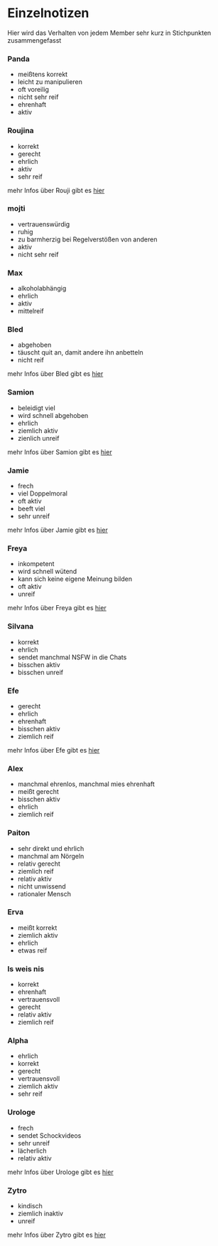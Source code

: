 # Einzelnotizen

Hier wird das Verhalten von jedem Member sehr kurz in Stichpunkten zusammengefasst

### Panda

- meißtens korrekt
- leicht zu manipulieren
- oft voreilig
- nicht sehr reif
- ehrenhaft
- aktiv

### Roujina

- korrekt
- gerecht
- ehrlich
- aktiv
- sehr reif

mehr Infos über Rouji gibt es [hier](/schlussstrich/resources/team/#roujina)

### mojti

- vertrauenswürdig
- ruhig
- zu barmherzig bei Regelverstößen von anderen
- aktiv
- nicht sehr reif

### Max

- alkoholabhängig
- ehrlich
- aktiv
- mittelreif

### Bled

- abgehoben
- täuscht quit an, damit andere ihn anbetteln
- nicht reif

mehr Infos über Bled gibt es [hier](/schlussstrich/resources/team/#bled)

### Samion

- beleidigt viel
- wird schnell abgehoben
- ehrlich
- ziemlich aktiv
- zienlich unreif

mehr Infos über Samion gibt es [hier](/schlussstrich/resources/team/#samion)

### Jamie

- frech
- viel Doppelmoral
- oft aktiv
- beeft viel
- sehr unreif

mehr Infos über Jamie gibt es [hier](/schlussstrich/resources/team/#jamie)

### Freya

- inkompetent
- wird schnell wütend
- kann sich keine eigene Meinung bilden
- oft aktiv
- unreif

mehr Infos über Freya gibt es [hier](/schlussstrich/resources/team/#freya)

### Silvana

- korrekt
- ehrlich
- sendet manchmal NSFW in die Chats
- bisschen aktiv
- bisschen unreif

### Efe

- gerecht
- ehrlich
- ehrenhaft
- bisschen aktiv
- ziemlich reif

mehr Infos über Efe gibt es [hier](/schlussstrich/resources/team/#efe)

### Alex

- manchmal ehrenlos, manchmal mies ehrenhaft
- meißt gerecht
- bisschen aktiv
- ehrlich
- ziemlich reif

### Paiton

- sehr direkt und ehrlich
- manchmal am Nörgeln
- relativ gerecht
- ziemlich reif
- relativ aktiv
- nicht unwissend
- rationaler Mensch

### Erva

- meißt korrekt
- ziemlich aktiv
- ehrlich
- etwas reif

### Is weis nis

- korrekt
- ehrenhaft
- vertrauensvoll
- gerecht
- relativ aktiv
- ziemlich reif

### Alpha

- ehrlich
- korrekt
- gerecht
- vertrauensvoll
- ziemlich aktiv
- sehr reif

### Urologe

- frech
- sendet Schockvideos
- sehr unreif
- lächerlich
- relativ aktiv

mehr Infos über Urologe gibt es [hier](/schlussstrich/resources/team/#urologe)

### Zytro

- kindisch
- ziemlich inaktiv
- unreif

mehr Infos über Zytro gibt es [hier](/schlussstrich/resources/team/#zytro)



